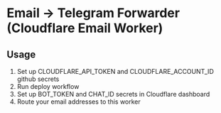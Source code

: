 # Email -> Telegram Forwarder (Cloudflare Email Worker)

## Usage
1. Set up CLOUDFLARE_API_TOKEN and CLOUDFLARE_ACCOUNT_ID github secrets
2. Run deploy workflow
3. Set up BOT_TOKEN and CHAT_ID secrets in Cloudflare dashboard
4. Route your email addresses to this worker